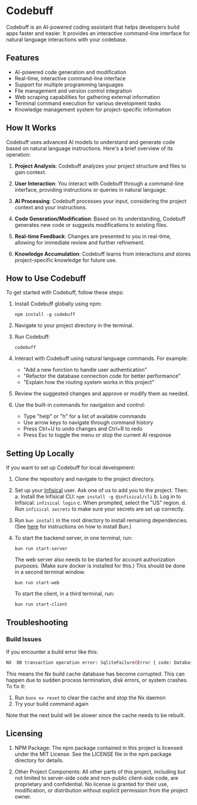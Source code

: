# Codebuff

Codebuff is an AI-powered coding assistant that helps developers build apps faster and easier. It provides an interactive command-line interface for natural language interactions with your codebase.

## Features

- AI-powered code generation and modification
- Real-time, interactive command-line interface
- Support for multiple programming languages
- File management and version control integration
- Web scraping capabilities for gathering external information
- Terminal command execution for various development tasks
- Knowledge management system for project-specific information

## How It Works

Codebuff uses advanced AI models to understand and generate code based on natural language instructions. Here's a brief overview of its operation:

1. **Project Analysis**: Codebuff analyzes your project structure and files to gain context.

2. **User Interaction**: You interact with Codebuff through a command-line interface, providing instructions or queries in natural language.

3. **AI Processing**: Codebuff processes your input, considering the project context and your instructions.

4. **Code Generation/Modification**: Based on its understanding, Codebuff generates new code or suggests modifications to existing files.

5. **Real-time Feedback**: Changes are presented to you in real-time, allowing for immediate review and further refinement.

6. **Knowledge Accumulation**: Codebuff learns from interactions and stores project-specific knowledge for future use.

## How to Use Codebuff

To get started with Codebuff, follow these steps:

1. Install Codebuff globally using npm:

   ```
   npm install -g codebuff
   ```

2. Navigate to your project directory in the terminal.

3. Run Codebuff:

   ```
   codebuff
   ```

4. Interact with Codebuff using natural language commands. For example:

   - "Add a new function to handle user authentication"
   - "Refactor the database connection code for better performance"
   - "Explain how the routing system works in this project"

5. Review the suggested changes and approve or modify them as needed.

6. Use the built-in commands for navigation and control:
   - Type "help" or "h" for a list of available commands
   - Use arrow keys to navigate through command history
   - Press Ctrl+U to undo changes and Ctrl+R to redo
   - Press Esc to toggle the menu or stop the current AI response

## Setting Up Locally

If you want to set up Codebuff for local development:

1. Clone the repository and navigate to the project directory.

2. Set up your [Infisical](https://infisical.com/) user. Ask one of us to add you to the project. Then:
  a. Install the Infisical CLI: `npm install -g @infisical/cli`
  b. Log in to Infisical: `infisical login`
  c. When prompted, select the "US" region.
  d. Run `infisical secrets` to make sure your secrets are set up correctly.

3. Run `bun install` in the root directory to install remaining dependencies. (See [here](https://bun.sh/docs/installation) for instructions on how to install Bun.)

4. To start the backend server, in one terminal, run:

   ```
   bun run start-server
   ```

   The web server also needs to be started for account authorization purposes. (Make sure docker is installed for this.) This should be done in a second terminal window.

   ```
   bun run start-web
   ```

   To start the client, in a third terminal, run:

   ```
   bun run start-client
   ```

## Troubleshooting

### Build Issues

If you encounter a build error like this:

```bash
NX  DB transaction operation error: SqliteFailure(Error { code: DatabaseCorrupt, extended_code: 11 }, Some("database disk image is malformed"))
```

This means the Nx build cache database has become corrupted. This can happen due to sudden process termination, disk errors, or system crashes. To fix it:

1. Run `bunx nx reset` to clear the cache and stop the Nx daemon
2. Try your build command again

Note that the next build will be slower since the cache needs to be rebuilt.

## Licensing

1. NPM Package: The npm package contained in this project is licensed under the MIT License. See the LICENSE file in the npm package directory for details.

2. Other Project Components: All other parts of this project, including but not limited to server-side code and non-public client-side code, are proprietary and confidential. No license is granted for their use, modification, or distribution without explicit permission from the project owner.
